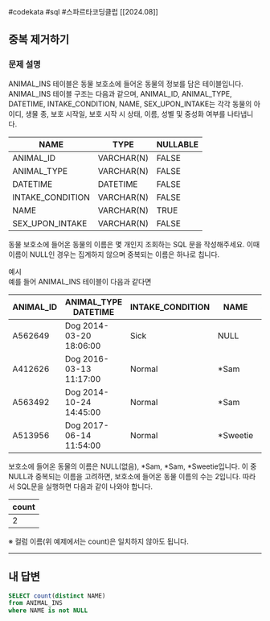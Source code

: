 #codekata #sql #스파르타코딩클럽 [[2024.08]]

## 중복 제거하기

### 문제 설명

ANIMAL_INS 테이블은 동물 보호소에 들어온 동물의 정보를 담은 테이블입니다. ANIMAL_INS 테이블 구조는 다음과 같으며, ANIMAL_ID, ANIMAL_TYPE, DATETIME, INTAKE_CONDITION, NAME, SEX_UPON_INTAKE는 각각 동물의 아이디, 생물 종, 보호 시작일, 보호 시작 시 상태, 이름, 성별 및 중성화 여부를 나타냅니다.

|NAME|TYPE|NULLABLE|
|---|---|---|
|ANIMAL_ID|VARCHAR(N)|FALSE|
|ANIMAL_TYPE|VARCHAR(N)|FALSE|
|DATETIME|DATETIME|FALSE|
|INTAKE_CONDITION|VARCHAR(N)|FALSE|
|NAME|VARCHAR(N)|TRUE|
|SEX_UPON_INTAKE|VARCHAR(N)|FALSE|

동물 보호소에 들어온 동물의 이름은 몇 개인지 조회하는 SQL 문을 작성해주세요. 이때 이름이 NULL인 경우는 집계하지 않으며 중복되는 이름은 하나로 칩니다.

예시  
예를 들어 ANIMAL_INS 테이블이 다음과 같다면

|ANIMAL_ID|ANIMAL_TYPE DATETIME|INTAKE_CONDITION|NAME|SEX_UPON_INTAKE|
|---|---|---|---|---|
|A562649|Dog 2014-03-20 18:06:00|Sick|NULL|Spayed Female|
|A412626|Dog 2016-03-13 11:17:00|Normal|*Sam|Neutered Male|
|A563492|Dog 2014-10-24 14:45:00|Normal|*Sam|Neutered Male|
|A513956|Dog 2017-06-14 11:54:00|Normal|*Sweetie|Spayed Female|

보호소에 들어온 동물의 이름은 NULL(없음), *Sam, *Sam, *Sweetie입니다. 이 중 NULL과 중복되는 이름을 고려하면, 보호소에 들어온 동물 이름의 수는 2입니다. 따라서 SQL문을 실행하면 다음과 같이 나와야 합니다.

|count|
|---|
|2|

※ 컬럼 이름(위 예제에서는 count)은 일치하지 않아도 됩니다.

---

## 내 답변

```sql
SELECT count(distinct NAME)
from ANIMAL_INS
where NAME is not NULL
```